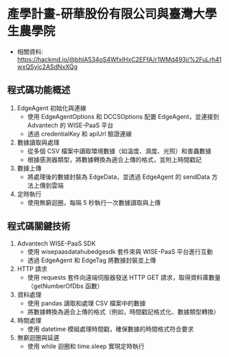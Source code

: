 # 產學計畫-研華股份有限公司與臺灣大學生農學院
- 相關資料: https://hackmd.io/@bhIA534oS4WfxIHxC2EFfA/r1WMd493j/%2FuLrh41wxQSyjc2ASdNxXQg
## 程式碼功能概述
1. EdgeAgent 初始化與連線
   - 使用 EdgeAgentOptions 和 DCCSOptions 配置 EdgeAgent，並連接到 Advantech 的 WISE-PaaS 平台
   - 透過 credentialKey 和 apiUrl 驗證連線
2. 數據讀取與處理
   - 從多個 CSV 檔案中讀取環境數據（如溫度、濕度、光照）和害蟲數據
   - 根據感測器類型，將數據轉換為適合上傳的格式，並附上時間戳記
3. 數據上傳
   - 將處理後的數據封裝為 EdgeData，並透過 EdgeAgent 的 sendData 方法上傳到雲端
4. 定時執行
   - 使用無窮迴圈，每隔 5 秒執行一次數據讀取與上傳
## 程式碼關鍵技術
1. Advantech WISE-PaaS SDK
   - 使用 wisepaasdatahubedgesdk 套件來與 WISE-PaaS 平台進行互動
   - 透過 EdgeAgent 和 EdgeTag 將數據封裝並上傳
2. HTTP 請求
   - 使用 requests 套件向遠端伺服器發送 HTTP GET 請求，取得資料庫數量（getNumberOfDbs 函數）
3. 資料處理
   - 使用 pandas 讀取和處理 CSV 檔案中的數據
   - 將數據轉換為適合上傳的格式（例如，時間戳記格式化、數據類型轉換）
4. 時間處理
   - 使用 datetime 模組處理時間戳，確保數據的時間格式符合要求
5. 無窮迴圈與延遲
   - 使用 while 迴圈和 time.sleep 實現定時執行
